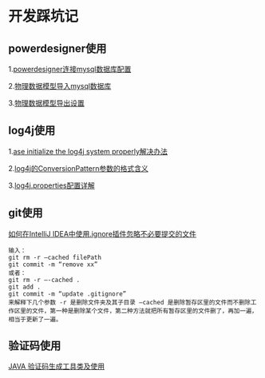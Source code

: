 # 开发踩坑记
## powerdesigner使用
   1.[powerdesigner连接mysql数据库配置](https://www.cnblogs.com/deng-cc/p/6824946.html)
   
   2.[物理数据模型导入mysql数据库](https://jingyan.baidu.com/article/3ea51489aea1f652e61bbacf.html)
   
   3.[物理数据模型导出设置](https://blog.csdn.net/leon90dm/article/details/8142737)
   
## log4j使用
   1.[ase initialize the log4j system properly解决办法](http://hehongwei44.iteye.com/blog/1494999)
   
   2.[log4j的ConversionPattern参数的格式含义](http://www.blogjava.net/wilesun/archive/2007/10/30/156999.html)
   
   3.[log4j.properties配置详解](https://www.cnblogs.com/ITEagle/archive/2010/04/23/1718365.html)
## git使用
   [如何在IntelliJ IDEA中使用.ignore插件忽略不必要提交的文件](https://blog.csdn.net/qq_34590097/article/details/56284935)
   
    输入： 
    git rm -r –cached filePath 
    git commit -m “remove xx” 
    或者： 
    git rm -r –-cached . 
    git add . 
    git commit -m “update .gitignore”
    来解释下几个参数 -r 是删除文件夹及其子目录 –cached 是删除暂存区里的文件而不删除工作区里的文件，第一种是删除某个文件，第二种方法就把所有暂存区里的文件删了，再加一遍，相当于更新了一遍。
   
## 验证码使用
  [JAVA 验证码生成工具类及使用](https://blog.csdn.net/hgyu_962464/article/details/60586941)